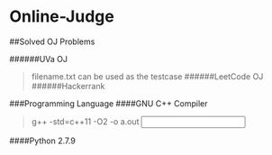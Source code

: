 # Online-Judge
##Solved OJ Problems

######UVa OJ
> filename.txt can be used as the testcase 
> ######LeetCode OJ
######Hackerrank

###Programming Language
####GNU C++ Compiler
> g++ -std=c++11 -O2 -o a.out <input file>

####Python 2.7.9

